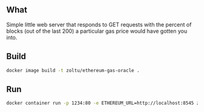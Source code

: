 ## What
Simple little web server that responds to GET requests with the percent of blocks (out of the last 200) a particular gas price would have gotten you into.

## Build
```bash
docker image build -t zoltu/ethereum-gas-oracle .
```

## Run
```bash
docker container run -p 1234:80 -e ETHEREUM_URL=http://localhost:8545 zoltu/ethereum-gas-oracle
```
